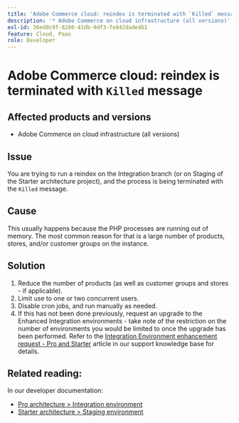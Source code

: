 ```yaml
---
title: 'Adobe Commerce cloud: reindex is terminated with `Killed` message'
description: '* Adobe Commerce on cloud infrastructure (all versions)'
exl-id: 36ed9c9f-8280-41db-9df3-fe842dade4b1
feature: Cloud, Paas
role: Developer
---
```

# Adobe Commerce cloud: reindex is terminated with `Killed` message

## Affected products and versions

* Adobe Commerce on cloud infrastructure (all versions)

## Issue

You are trying to run a reindex on the Integration branch (or on Staging of the Starter architecture project), and the process is being terminated with the `Killed` message.

## Cause

This usually happens because the PHP processes are running out of memory.
The most common reason for that is a large number of products, stores, and/or customer groups on the instance.

## Solution

1. Reduce the number of products (as well as customer groups and stores - if applicable).
1. Limit use to one or two concurrent users.
1. Disable cron jobs, and run manually as needed.
1. If this has not been done previously, request an upgrade to the Enhanced Integration environments - take note of the restriction on the number of environments you would be limited to once the upgrade has been performed. Refer to the [Integration Environment enhancement request - Pro and Starter](/help/announcements/adobe-commerce-announcements/integration-environment-enhancement-request-pro-and-starter.md) article in our support knowledge base for details.

## Related reading:

In our developer documentation:

* [Pro architecture > Integration environment](https://experienceleague.adobe.com/en/docs/commerce-cloud-service/user-guide/architecture/pro-architecture#integration-environment)
* [Starter architecture > Staging environment](https://experienceleague.adobe.com/en/docs/commerce-cloud-service/user-guide/architecture/starter-architecture#cloud-arch-stage)
